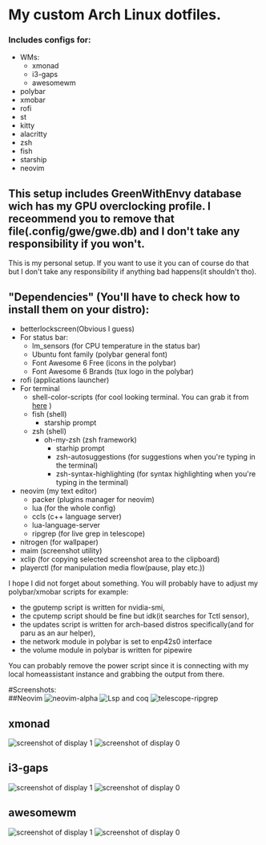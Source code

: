 # My custom Arch Linux dotfiles. 
### Includes configs for:
- WMs:
  - xmonad 
  - i3-gaps
  - awesomewm
- polybar
- xmobar
- rofi
- st
- kitty
- alacritty
- zsh
- fish
- starship
- neovim

## This setup includes GreenWithEnvy database wich has my GPU overclocking profile. I receommend you to remove that file(.config/gwe/gwe.db) and I don't take any responsibility if you won't.

This is my personal setup. If you want to use it you can of course do that but I don't take any responsibility if anything bad happens(it shouldn't tho).

## "Dependencies" (You'll have to check how to install them on your distro):  
- betterlockscreen(Obvious I guess)  
- For status bar:
    - lm_sensors (for CPU temperature in the status bar)
    - Ubuntu font family (polybar general font)
    - Font Awesome 6 Free (icons in the polybar)
    - Font Awesome 6 Brands (tux logo in the polybar)
- rofi (applications launcher)  
- For terminal
    - shell-color-scripts (for cool looking terminal. You can grab it from [here](https://gitlab.com/dwt1/shell-color-scripts) )  
    - fish (shell)
        - starship prompt
    - zsh (shell)      
        - oh-my-zsh (zsh framework)
            - starhip prompt
            - zsh-autosuggestions (for suggestions when you're typing in the terminal)
            - zsh-syntax-highlighting (for syntax highlighting when you're typing in the terminal)
- neovim (my text editor)
    - packer (plugins manager for neovim)
    - lua (for the whole config)
    - ccls (c++ language server)
    - lua-language-server
    - ripgrep (for live grep in telescope)
- nitrogen (for wallpaper)
- maim (screenshot utility)
- xclip (for copying selected screenshot area to the clipboard)
- playerctl (for manipulation media flow(pause, play etc.))

I hope I did not forget about something. You will probably have to adjust my polybar/xmobar scripts for example:  
- the gputemp script is written for nvidia-smi,  
- the cputemp script should be fine but idk(it searches for Tctl sensor),  
- the updates script is written for arch-based distros specifically(and for paru as an aur helper),  
- the network module in polybar is set to enp42s0 interface  
- the volume module in polybar is written for pipewire

You can probably remove the power script since it is connecting with my local homeassistant instance and grabbing the output from there.

#Screenshots:  
##Neovim
![neovim-alpha](https://i.imgur.com/UqfJdFS.png)
![Lsp and coq](https://i.imgur.com/DLV2Ynw.png)
![telescope-ripgrep](https://i.imgur.com/4YdNFsf.png)

## xmonad
![screenshot of display 1](https://i.imgur.com/Ofsjoqp.png)
![screenshot of display 0](https://i.imgur.com/jUFx1jg.png)

## i3-gaps
![screenshot of display 1](https://i.imgur.com/Ykif8Kt.png)
![screenshot of display 0](https://i.imgur.com/EzR77I8.png)

## awesomewm
![screenshot of display 1](https://i.imgur.com/NCSufy5.png)
![screenshot of display 0](https://i.imgur.com/TflaaVj.png)

